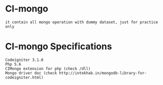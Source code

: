 # CI-mongo
    it contain all mongo operation with dummy dataset, just for practice only

# CI-mongo Specifications
    Codeigniter 3.1.6
    Php 5.6
    CIMongo extension for php (check /dll)
	Mongo driver doc (check http://intekhab.in/mongodb-library-for-codeigniter.html)

